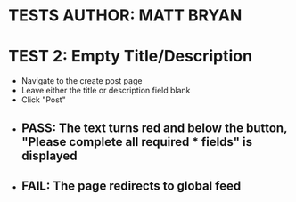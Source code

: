 # TESTS AUTHOR: MATT BRYAN

# TEST 2: Empty Title/Description
- Navigate to the create post page
- Leave either the title or description field blank
- Click "Post"
- ## PASS: The text turns red and below the button, "Please complete all required * fields" is displayed
- ## FAIL: The page redirects to global feed